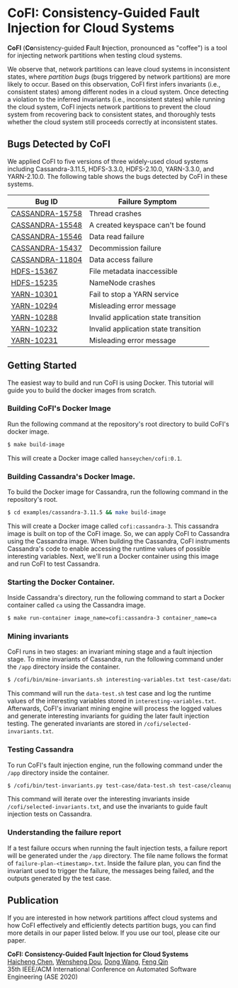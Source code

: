 # CoFI: Consistency-Guided Fault Injection for Cloud Systems

**CoFI** (**Co**nsistency-guided **F**ault **I**njection, pronounced as "coffee") 
is a tool for injecting network partitions when testing cloud systems.

We observe that, network partitions can leave cloud systems in inconsistent
states, where *partition bugs* (bugs triggered by network partitions) are more 
likely to occur. Based on this observation, CoFI first infers invariants
(i.e., consistent states) among different nodes in a cloud system. 
Once detecting a violation to the inferred invariants (i.e., inconsistent 
states) while running the cloud system, CoFI injects network partitions to
prevent the cloud system from recovering back to consistent states, and 
thoroughly tests whether the cloud system still proceeds correctly at
inconsistent states. 

## Bugs Detected by CoFI

We applied CoFI to five versions of three widely-used cloud systems including
Cassandra-3.11.5, HDFS-3.3.0, HDFS-2.10.0, YARN-3.3.0, and YARN-2.10.0. The 
following table shows the bugs detected by CoFI in these systems.

Bug ID | Failure Symptom
-------|-----------------
[CASSANDRA-15758](https://issues.apache.org/jira/browse/CASSANDRA-15758) | Thread crashes
[CASSANDRA-15548](https://issues.apache.org/jira/browse/CASSANDRA-15548) | A created keyspace can't be found
[CASSANDRA-15546](https://issues.apache.org/jira/browse/CASSANDRA-15546) | Data read failure
[CASSANDRA-15437](https://issues.apache.org/jira/browse/CASSANDRA-15437) | Decommission failure
[CASSANDRA-11804](https://issues.apache.org/jira/browse/CASSANDRA-11804) | Data access failure
[HDFS-15367](https://issues.apache.org/jira/browse/HDFS-15367) | File metadata inaccessible
[HDFS-15235](https://issues.apache.org/jira/browse/HDFS-15235) | NameNode crashes
[YARN-10301](https://issues.apache.org/jira/browse/YARN-10301) | Fail to stop a YARN service
[YARN-10294](https://issues.apache.org/jira/browse/YARN-10294) | Misleading error message
[YARN-10288](https://issues.apache.org/jira/browse/YARN-10288) | Invalid application state transition
[YARN-10232](https://issues.apache.org/jira/browse/YARN-10232) | Invalid application state transition
[YARN-10231](https://issues.apache.org/jira/browse/YARN-10231) | Misleading error message

## Getting Started

The easiest way to build and run CoFI is using Docker. This tutorial will guide
you to build the docker images from scratch.

### Building CoFI's Docker Image

Run the following command at the repository's root directory to build CoFI's
docker image.

```Bash
$ make build-image
```

This will create a Docker image called `hanseychen/cofi:0.1`.

### Building Cassandra's Docker Image.

To build the Docker image for Cassandra, run the following command in the
repository's root.

```Bash
$ cd examples/cassandra-3.11.5 && make build-image
```

This will create a Docker image called `cofi:cassandra-3`. This cassandra image
is built on top of the CoFI image. So, we can apply CoFI to Cassandra using the
Cassandra image. When building the Cassandra, CoFI instruments Cassandra's code
to enable accessing the runtime values of possible interesting variables. Next, 
we'll run a Docker container using this image and run CoFI to test Cassandra.

### Starting the Docker Container.

Inside Cassandra's directory, run the following command to start a Docker
container called `ca` using the Cassandra image.

```Bash
$ make run-container image_name=cofi:cassandra-3 container_name=ca
```

### Mining invariants

CoFI runs in two stages: an invariant mining stage and a fault injection stage.
To mine invariants of Cassandra, run the following command under the `/app` 
directory inside the container.

```Bash
$ /cofi/bin/mine-invariants.sh interesting-variables.txt test-case/data-test.sh test-case/cleanup.sh
```

This command will run the `data-test.sh` test case and log the runtime values of
the interesting variables stored in `interesting-variables.txt`. Afterwards, 
CoFI's invariant mining engine will process the logged values and generate
interesting invariants for guiding the later fault injection testing. The
generated invariants are stored in `/cofi/selected-invariants.txt`.

### Testing Cassandra

To run CoFI's fault injection engine, run the following command under the `/app`
directory inside the container.

```Bash
$ /cofi/bin/test-invariants.py test-case/data-test.sh test-case/cleanup.sh
```

This command will iterate over the interesting invariants inside 
`/cofi/selected-invariants.txt`, and use the invariants to guide fault injection
tests on Cassandra.

### Understanding the failure report

If a test failure occurs when running the fault injection tests, a failure
report will be generated under the `/app` directory. The file name follows the
format of `failure-plan-<timestamp>.txt`. Inside the failure plan, you can find
the invariant used to trigger the failure, the messages being failed, and the 
outputs generated by the test case.


## Publication

If you are interested in how network partitions affect cloud systems and 
how CoFI effectively and efficiently detects partition bugs,
you can find more details in our paper listed below.
If you use our tool, please cite our paper.

**CoFI: Consistency-Guided Fault Injection for Cloud Systems**<br/>
[Haicheng Chen](https://hanseychen.github.io),
[Wensheng Dou](http://www.tcse.cn/~wsdou/),
[Dong Wang](http://www.tcse.cn/~wangdong18/),
[Feng Qin](http://web.cse.ohio-state.edu/~qin)<br/>
35th IEEE/ACM International Conference on Automated Software Engineering (ASE 2020)
